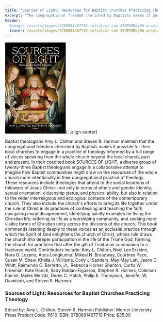 ```yaml
---
title: "Sources of Light: Resources for Baptist Churches Practicing Theology"
excerpt: "The congregational freedom cherished by Baptists makes it possible for their local churches to engage in a practice of theology informed by a full range of voices speaking from the whole church beyond the local church, past and present."
header:
  #image: /assets/images/9780881467710-infralist-com-37NPXMBkj0U-unsplash-rev2.jpg
  teaser: /assets/images/9780881467710-infralist-com-37NPXMBkj0U-unsplash-rev2.jpg
---
```

![Source of Light book cover](/assets/images/9780881467710.jpg){: .align-center}

Baptist theologians Amy L. Chilton and Steven R. Harmon maintain that the congregational freedom cherished by Baptists makes it possible for their local churches to engage in a practice of theology informed by a full range of voices speaking from the whole church beyond the local church, past and present. In their coedited book SOURCES OF LIGHT, a diverse group of twenty-three Baptist theologians engage in a collaborative attempt to imagine how Baptist communities might draw on the resources of the whole church more intentionally in their congregational practice of theology. These resources include theologies that attend to the social locations of followers of Jesus Christ--not only in terms of ethnic and gender identity, sexual orientation, citizenship status, and physical ability, but also in relation to the wider interreligious and ecological contexts of the contemporary church. They also include the church's efforts to bring its life together under the rule of Christ in its practices of confessing and teaching the faith, navigating moral disagreement, identifying saintly examples for living the Christian life, ordering its life as a worshiping community, and seeking more visible forms of Christian unity across the divisions of the church. This book commends listening deeply to these voices as an ecclesial practice through which the Spirit of God enlightens the church of Christ, whose rule draws the church into deeper participation in the life of the Triune God, forming the church for practices that offer the gift of Trinitarian communion to a fractured world. Contributors include: Amy L. Chilton, Noel Leo Erskine, Nora O. Lozano, Atola Longkumer, Mikeal N. Broadway, Courtney Pace, Susan M. Shaw, Khalia J. Williams, Cody J. Sanders, May May Latt, Jason D. Whitt, Raimundo C. Barretto, Jr., Rebecca Horner Shenton, Curtis W. Freeman, Kate Hanch, Rady Roldán-Figueroa, Stephen R. Holmes, Coleman Fannin, Myles Werntz, Derek C. Hatch, Philip E. Thompson, Jennifer W. Davidson, and Steven R. Harmon.

### Sources of Light: Resources for Baptist Churches Practicing Theology
Edited by: Amy L. Chilton, Steven R. Harmon
Publisher: Mercer University Press
Product Code: P610
ISBN: 9780881467710
Price: $35.00